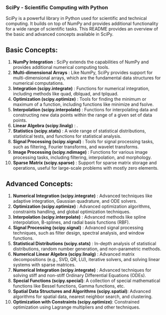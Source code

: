 ### SciPy - Scientific Computing with Python

SciPy is a powerful library in Python used for scientific and technical computing. It builds on top of NumPy and provides additional functionality for a wide range of scientific tasks. This README provides an overview of the basic and advanced concepts available in SciPy.

## Basic Concepts:
1. **NumPy Integration** : SciPy extends the capabilities of NumPy and provides additional numerical computing tools.
2. **Multi-dimensional Arrays** : Like NumPy, SciPy provides support for multi-dimensional arrays, which are the fundamental data structures for numerical computations.
3. **Integration (scipy.integrate)** : Functions for numerical integration, including methods like quad, dblquad, and tplquad.
4. **Optimization (scipy.optimize)** : Tools for finding the minimum or maximum of a function, including functions like minimize and fsolve.
5. **Interpolation (scipy.interpolate)** : Functions for interpolating data and constructing new data points within the range of a given set of data points.
6. **Linear Algebra (scipy.linalg)** :  .
7. **Statistics (scipy.stats)** : A wide range of statistical distributions, statistical tests, and functions for statistical analysis.
8. **Signal Processing (scipy.signal)** : Tools for signal processing tasks, such as filtering, Fourier transforms, and wavelet transforms.
9. **Image Processing (scipy.ndimage)** : Functions for various image processing tasks, including filtering, interpolation, and morphology.
10. **Sparse Matrix (scipy.sparse)** : Support for sparse matrix storage and operations, useful for large-scale problems with mostly zero elements.

## Advanced Concepts:
1. **Numerical Integration (scipy.integrate)** : Advanced techniques like adaptive integration, Gaussian quadrature, and ODE solvers.
2. **Optimization (scipy.optimize)** : Advanced optimization algorithms, constraints handling, and global optimization techniques.
3. **Interpolation (scipy.interpolate)** : Advanced methods like spline interpolation, B-splines, and radial basis functions (RBF).
4. **Signal Processing (scipy.signal)** : Advanced signal processing techniques, such as filter design, spectral analysis, and window functions.
5. **Statistical Distributions (scipy.stats)** : In-depth analysis of statistical distributions, random number generation, and non-parametric methods.
6. **Numerical Linear Algebra (scipy.linalg)** : Advanced matrix decompositions (e.g., SVD, QR, LU), iterative solvers, and solving linear systems with sparse matrices.
7. **Numerical Integration (scipy.integrate)** : Advanced techniques for solving stiff and non-stiff Ordinary Differential Equations (ODEs).
8. **Special Functions (scipy.special)**: A collection of special mathematical functions like Bessel functions, Gamma functions, etc.
9. **Spatial Data Structures and Algorithms (scipy.spatial)**: Advanced algorithms for spatial data, nearest neighbor search, and clustering.
10. **Optimization with Constraints (scipy.optimize)**: Constrained optimization using Lagrange multipliers and other techniques.